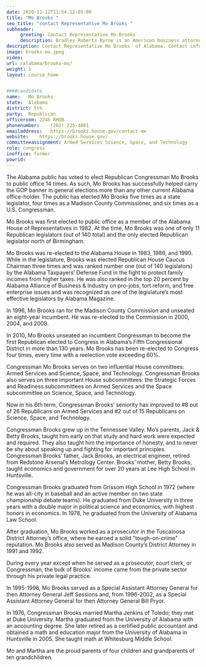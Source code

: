 ```yaml
---
date: 2020-11-22T11:54:12-05:00
title: "Mo Brooks "
seo_title: "contact Representative Mo Brooks "
subheader:
     greeting: Contact Representative Mo Brooks  
     description: Bradley Roberts Byrne is an American business attorney and politician serving as the U.S. Representative for Alabama's 1st congressional district since 2014
description: Contact Representative Mo Brooks  of Alabama. Contact information for Mo Brooks  includes email address, phone number, and mailing address.
image: brooks-mo.jpeg
video: 
url: /alabama/brooks-mo/
weight: 1
layout: course_home


####candidate
name:	Mo Brooks 
state:	Alabama
district: 5th
party:	Republican
officeroom:	2246 RHOB
phonenumber:	(202) 225-4801
emailaddress:	https://brooks.house.gov/contact-me
website:	https://brooks.house.gov/
committeeassignment: Armed Services Science, Space, and Technology
role: congress
inoffice: former
powrid: 
---
```


The Alabama public has voted to elect Republican Congressman Mo Brooks to public office 14 times.  As such, Mo Brooks has successfully helped carry the GOP banner in general elections more than any other current Alabama office-holder.  The public has elected Mo Brooks five times as a state legislator, four times as a Madison County Commissioner, and six times as a U.S. Congressman.

Mo Brooks was first elected to public office as a member of the Alabama House of Representatives in 1982.  At the time, Mo Brooks was one of only 11 Republican legislators (out of 140 total) and the only elected Republican legislator north of Birmingham.

Mo Brooks was re-elected to the Alabama House in 1983, 1986, and 1990. While in the legislature, Brooks was elected Republican House Caucus Chairman three times and was ranked number one (out of 140 legislators) by the Alabama Taxpayers’ Defense Fund in the fight to protect family incomes from higher taxes. He was also ranked in the top 20 percent by Alabama Alliance of Business & Industry on pro-jobs, tort reform, and free enterprise issues and was recognized as one of the legislature’s most effective legislators by Alabama Magazine.

In 1996, Mo Brooks ran for the Madison County Commission and unseated an eight-year incumbent. He was re-elected to the Commission in 2000, 2004, and 2008.

In 2010, Mo Brooks unseated an incumbent Congressman to become the first Republican elected to Congress in Alabama’s Fifth Congressional District in more than 130 years.  Mo Brooks has been re-elected to Congress four times, every time with a reelection vote exceeding 60%.

Congressman Mo Brooks serves on two influential House committees: Armed Services and Science, Space, and Technology. Congressman Brooks also serves on three important House subcommittees: the Strategic Forces and Readiness subcommittees on Armed Services and the Space subcommittee on Science, Space, and Technology.

Now in his 6th term, Congressman Brooks’ seniority has improved to #8 out of 26 Republicans on Armed Services and #2 out of 15 Republicans on Science, Space, and Technology.

Congressman Brooks grew up in the Tennessee Valley.  Mo’s parents, Jack & Betty Brooks, taught him early on that study and hard work were expected and required. They also taught him the importance of honesty, and to never be shy about speaking up and fighting for important principles. Congressman Brooks’ father, Jack Brooks, an electrical engineer, retired from Redstone Arsenal’s Metrology Center. Brooks’ mother, Betty Brooks, taught economics and government for over 20 years at Lee High School in Huntsville. 

Congressman Brooks graduated from Grissom High School in 1972 (where he was all-city in baseball and an active member on two state championship debate teams). He graduated from Duke University in three years with a double major in political science and economics, with highest honors in economics. In 1978, he graduated from the University of Alabama Law School.

After graduation, Mo Brooks worked as a prosecutor in the Tuscaloosa District Attorney’s office, where he earned a solid "tough-on-crime" reputation.  Mo Brooks also served as Madison County’s District Attorney in 1991 and 1992.

During every year except when he served as a prosecutor, court clerk, or Congressman, the bulk of Brooks’ income came from the private sector through his private legal practice.

In 1995-1996, Mo Brooks served as a Special Assistant Attorney General for then Attorney General Jeff Sessions and, from 1996-2002, as a Special Assistant Attorney General for then Attorney General Bill Pryor.

In 1976, Congressman Brooks married Martha Jenkins of Toledo; they met at Duke University. Martha graduated from the University of Alabama with an accounting degree. She later retired as a certified public accountant and obtained a math and education major from the University of Alabama in Huntsville in 2005. She taught math at Whitesburg Middle School.

Mo and Martha are the proud parents of four children and grandparents of ten grandchildren.